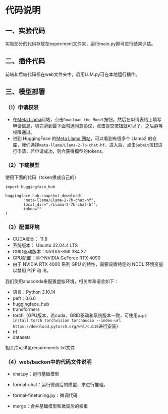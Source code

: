 # 代码说明

## 一、实验代码
实验部分的代码存放在experiment文件夹，运行main.py即可进行结果评估。

## 二、插件代码
前端和后端代码都在web文件夹中，启用LLM.py可在本地运行插件。

## 三、模型部署

### （1）申请权限

- 在[Meta Llama](https://llama.meta.com/)网站，点击`Download the Model`按钮。然后在申请表格上填写申请信息，填完滑到最下面勾选同意协议，点击提交按钮就可以了，之后静等权限通过。
- 进到 HuggingFace 的[Meta Llama 网站](https://huggingface.co/meta-llama)，可以看到有很多个 Llama2 的仓库，我们选择`meta-llama/Llama-2-7b-chat-hf`，进入后，点击`Submit`按钮进行申请，若申请成功，则会获得模型的tokens。

### （2）下载模型

使用下面的代码（token换成自己的）

```
import huggingface_hub

huggingface_hub.snapshot_download(
        "meta-llama/Llama-2-7b-chat-hf",
        local_dir="./Llama-2-7b-chat-hf",
        token=""
)
```

### （3）配置环境

- CUDA版本： 11.8
- 系统版本： Ubuntu 22.04.4 LTS
- GRID驱动版本：NVIDIA-SMI 384.37
- GPU配置：两个NVIDIA GeForce RTX 4090
- 由于 NVIDIA RTX 4000 系列 GPU 的特性，需要设置特定的 NCCL 环境变量以禁用 P2P 和 IB。

我们使用anaconda来配置虚拟环境，相关库和语言如下：

- 语言：Python 3.10.14
- peft：0.6.0
- huggingface_hub
- transformers
- torch（GPU版本，若cuda、GRID驱动和系统版本一致，可使用`pip3 install torch torchvision torchaudio --index-url https://download.pytorch.org/whl/cu118`进行安装）
- trl
- datasets

相关库可详见requirements.txt文件

### （4）web/backen中的代码文件说明

- chat.py：运行基础模型

- formal-chat：运行微调后的模型，来进行推理。
- formal-finetuning.py：微调代码
- merge：合并基础模型和微调后的权重



### 
